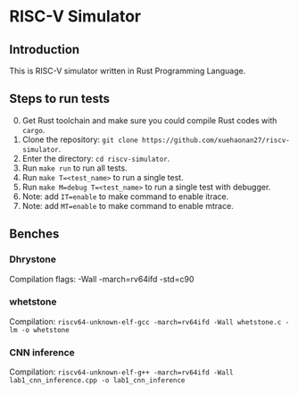 # RISC-V Simulator
## Introduction
This is RISC-V simulator written in Rust Programming Language.

## Steps to run tests
0. Get Rust toolchain and make sure you could compile Rust codes with `cargo`.
1. Clone the repository: `git clone https://github.com/xuehaonan27/riscv-simulator`.
2. Enter the directory: `cd riscv-simulator`.
3. Run `make run` to run all tests.
4. Run `make T=<test_name>` to run a single test.
5. Run `make M=debug T=<test_name>` to run a single test with debugger.
6. Note: add `IT=enable` to make command to enable itrace.
7. Note: add `MT=enable` to make command to enable mtrace.

## Benches
### Dhrystone
Compilation flags: -Wall -march=rv64ifd -std=c90

### whetstone
Compilation: `riscv64-unknown-elf-gcc -march=rv64ifd -Wall whetstone.c -lm -o whetstone`

### CNN inference
Compilation: `riscv64-unknown-elf-g++ -march=rv64ifd -Wall lab1_cnn_inference.cpp -o lab1_cnn_inference`
